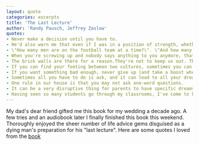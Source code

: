 ```yaml
---
layout: quote
categories: excerpts
title: 'The Last Lecture'
author: 'Randy Pausch, Jeffrey Zaslow'
quotes:
- Never make a decision until you have to.
- He'd also warn me that even if I was in a position of strength, whether at work or in relationships, I had to play fair. \"Just because you're in the driver's seat, doesn't mean you have to run people over\".
- \"How many men are on the football team at a time?\". \"And how many are touching the football at any given time?\". \" Right!. So we are going to work on what those other twenty-one guys are doing.\"
- When you're screwing up and nobody says anything to you anymore, that means they have given up on you.
- The brick walls are there for a reason.They're not to keep us out. The brick walls are there to give us a chance to show how badly we want something.
- If you can find your footing between two cultures, sometimes you can have the best of both worlds.
- If you want something bad enough, never give up (and take a boost when offered).
- Sometimes all you have to do is ask, and it can lead to all your dreams coming true.
- One rule in our house is that you may not ask one-word questions.
- It can be a very disruptive thing for parents to have specific dreams for their kids. As I see it, a parent's job is to encourage kids to develop a joy for life and a great urge to follow their own dreams. The best we can do is to help them develop a personal set of tools for the task.
- Having seen so many students go through my classrooms, I've come to know that a lot of parents don't realize the power of their words. Depending on a child's age and sense of self, an offhand comment from Mom or Dad can feel like a shove from a bulldozer.
---
```

My dad's dear friend gifted me this book for my wedding a decade ago. A few tries and an audiobook later I finally finished this book this weekend. Thoroughly enjoyed the sheer number of life advice gems disguised as a dying man's preparation for his "last lecture". Here are some quotes I loved from the [book](https://www.amazon.com/dp/B00139VU7E)